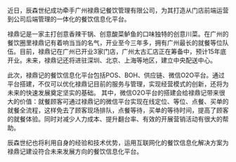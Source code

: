 近日，辰森世纪成功牵手广州禄鼎记餐饮管理有限公司，为其打造从门店前端运营到公司后端管理的一体化的餐饮信息化平台。

禄鼎记是一家主打创意香辣干锅、创意酸菜鲈鱼的口味独特的创意川菜。在广州的餐饮圈里禄鼎记有着响当当的名气，开业至今三年多，拥有广州最长的就餐等位队伍。目前，禄鼎记在广州已开业3家门店，广州太古汇店正在筹备中，预计15年底开业。未来，禄鼎记还将进驻深圳、北京、上海等地区，建立中央配送中心。

此次，禄鼎记的餐饮信息化平台包括POS、BOH、供应链、微信O2O平台。通过平台搭建，不仅可以优化禄鼎记目前的服务与管理，实现经营模式的创新，还将为未来的快速发展奠定坚实的基础。 其中，微信O2O平台的搭建会给禄鼎记带来很大的价值：就餐顾客可通过禄鼎记的微信平台实现在线定位、等位、点餐、买单的就餐全流程，这样免去了顾客现场排队，点餐等待，买单的等待时间，提高了顾客的就餐体验。同时对减少人力成本、提升翻台率、有效的开展营销活动有很大的帮助。

辰森世纪也将利用自身的经验和技术优势，运用互联网化的餐饮信息化解决方案为禄鼎记建设符合未来发展方向的餐饮信息化平台。

